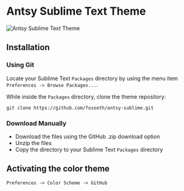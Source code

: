 # Antsy Sublime Text Theme

![Antsy Sublime Text Theme](https://raw.github.com/forsooth/antsy-sublime/master/img/sample.png)

## Installation

### Using Git

Locate your Sublime Text `Packages` directory by using the menu item `Preferences -> Browse Packages...`.

While inside the `Packages` directory, clone the theme repository:
```
git clone https://github.com/fosooth/antsy-sublime.git
```
### Download Manually

* Download the files using the GitHub .zip download option
* Unzip the files
* Copy the directory to your Sublime Text `Packages` directory

## Activating the color theme

`Preferences -> Color Scheme -> GitHub`
